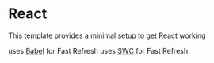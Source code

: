 # React 

This template provides a minimal setup to get React working 



uses [Babel](https://babeljs.io/) for Fast Refresh
uses [SWC](https://swc.rs/) for Fast Refresh
